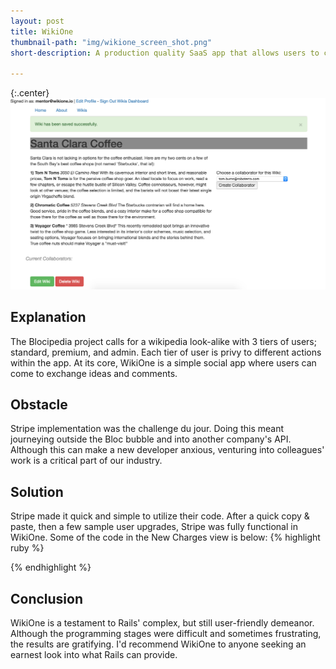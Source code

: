 ```yaml
---
layout: post
title: WikiOne
thumbnail-path: "img/wikione_screen_shot.png"
short-description: A production quality SaaS app that allows users to create their own wikis.

---
```


{:.center}
[<img src="/img/wikione_screen_shot.png">](https://github.com/tcburns24/WikiOne)

## Explanation

The Blocipedia project calls for a wikipedia look-alike with 3 tiers of users; standard, premium, and admin. Each tier of user is privy to different actions within the app. At its core, WikiOne is a simple social app where users can come to exchange ideas and comments.

## Obstacle

Stripe implementation was the challenge du jour. Doing this meant journeying outside the Bloc bubble and into another company's API. Although this can make a new developer anxious, venturing into colleagues' work is a critical part of our industry.

## Solution

Stripe made it quick and simple to utilize their code. After a quick copy & paste, then a few sample user upgrades, Stripe was fully functional in WikiOne. Some of the code in the New Charges view is below:
{% highlight ruby %}
<script src="https://checkout.stripe.com/checkout.js" class="stripe-button"
        data-key="<%= ENV['STRIPE_PUBLISHABLE_KEY'] %>"
        data-description="Premium WikiOne Membership - #{current_user.username}"
        data-amount="$19.99"
        data-locale="auto">
</script>
{% endhighlight %}


## Conclusion

WikiOne is a testament to Rails' complex, but still user-friendly demeanor. Although the programming stages were difficult and sometimes frustrating, the results are gratifying. I'd recommend WikiOne to anyone seeking an earnest look into what Rails can provide.
